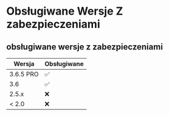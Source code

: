 # Obsługiwane Wersje Z zabezpieczeniami

## obsługiwane wersje z zabezpieczeniami



| Wersja      | Obsługiwane        |
| ----------- | ------------------ |
| 3.6.5  PRO  | :white_check_mark: |
| 3.6         | ✅                 |
| 2.5.x       | :x:                |
| < 2.0       | :x:                |
